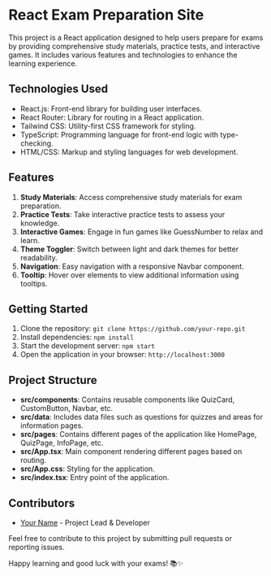 # React Exam Preparation Site

This project is a React application designed to help users prepare for exams by providing comprehensive study materials, practice tests, and interactive games. It includes various features and technologies to enhance the learning experience.

## Technologies Used
- React.js: Front-end library for building user interfaces.
- React Router: Library for routing in a React application.
- Tailwind CSS: Utility-first CSS framework for styling.
- TypeScript: Programming language for front-end logic with type-checking.
- HTML/CSS: Markup and styling languages for web development.

## Features
1. **Study Materials**: Access comprehensive study materials for exam preparation.
2. **Practice Tests**: Take interactive practice tests to assess your knowledge.
3. **Interactive Games**: Engage in fun games like GuessNumber to relax and learn.
4. **Theme Toggler**: Switch between light and dark themes for better readability.
5. **Navigation**: Easy navigation with a responsive Navbar component.
6. **Tooltip**: Hover over elements to view additional information using tooltips.

## Getting Started
1. Clone the repository: `git clone https://github.com/your-repo.git`
2. Install dependencies: `npm install`
3. Start the development server: `npm start`
4. Open the application in your browser: `http://localhost:3000`

## Project Structure
- **src/components**: Contains reusable components like QuizCard, CustomButton, Navbar, etc.
- **src/data**: Includes data files such as questions for quizzes and areas for information pages.
- **src/pages**: Contains different pages of the application like HomePage, QuizPage, InfoPage, etc.
- **src/App.tsx**: Main component rendering different pages based on routing.
- **src/App.css**: Styling for the application.
- **src/index.tsx**: Entry point of the application.

## Contributors
- [Your Name](https://github.com/your-profile) - Project Lead & Developer

Feel free to contribute to this project by submitting pull requests or reporting issues.

Happy learning and good luck with your exams! 📚✨

